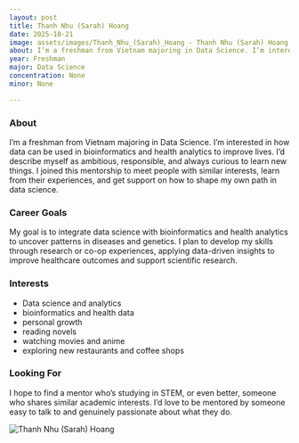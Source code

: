 ```yaml
---
layout: post
title: Thanh Nhu (Sarah) Hoang
date: 2025-10-21
image: assets/images/Thanh_Nhu_(Sarah)_Hoang - Thanh Nhu (Sarah) Hoang.jpg
about: I’m a freshman from Vietnam majoring in Data Science. I’m interested in how data can be used in bioinformatics and health analytics to improve lives. I’d describe myself as ambitious, responsible, and always curious to learn new things. I joined this mentorship to meet people with similar interests, learn from their experiences, and get support on how to shape my own path in data science.
year: Freshman
major: Data Science
concentration: None
minor: None

---
```


### About

I’m a freshman from Vietnam majoring in Data Science. I’m interested in how data can be used in bioinformatics and health analytics to improve lives. I’d describe myself as ambitious, responsible, and always curious to learn new things. I joined this mentorship to meet people with similar interests, learn from their experiences, and get support on how to shape my own path in data science.

### Career Goals

My goal is to integrate data science with bioinformatics and health analytics to uncover patterns in diseases and genetics. I plan to develop my skills through research or co-op experiences, applying data-driven insights to improve healthcare outcomes and support scientific research.

### Interests

- Data science and analytics
- bioinformatics and health data
- personal growth
- reading novels
- watching movies and anime
- exploring new restaurants and coffee shops

### Looking For

I hope to find a mentor who’s studying in STEM, or even better, someone who shares similar academic interests. I’d love to be mentored by someone easy to talk to and genuinely passionate about what they do.
<div class="text-center my-5">
    <img src="https://sase-drexel.github.io/mentorship-2025/assets/images/Thanh_Nhu_(Sarah)_Hoang - Thanh Nhu (Sarah) Hoang.jpg" alt="Thanh Nhu (Sarah) Hoang" class="rounded post-img" />
</div>
